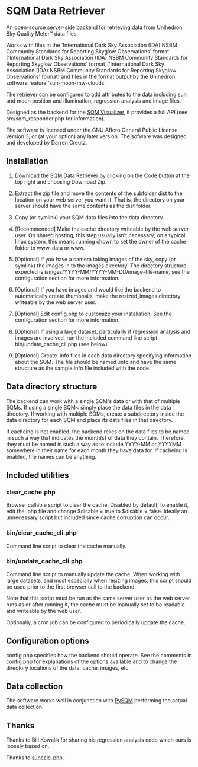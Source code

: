 # SQM Data Retriever

An open-source server-side backend for retrieving data from Unihedron Sky Quality Meter:tm: data files.

Works with files in the 'International Dark Sky Association (IDA) NSBM Community Standards for Reporting Skyglow Observations' format ['International Dark Sky Association (IDA) NSBM Community Standards for Reporting Skyglow Observations' format]('International Dark Sky Association (IDA) NSBM Community Standards for Reporting Skyglow Observations' format) and files in the format output by the Unihedron software feature 'sun-moon-mw-clouds'.

The retriever can be configured to add attributes to the data including sun and moon position and illumination, regression analysis and image files.

Designed as the backend for the [SQM Visualizer](https://...), it provides a full API (see src/sqm_responder.php for information).

The software is licensed under the GNU Affero General Public License version 3, or (at your option) any later version.  The sofware was designed and developed by Darren Creutz.

## Installation

1. Download the SQM Data Retriever by clicking on the Code button at the top right and choosing Download Zip.

2. Extract the zip file and move the contents of the subfolder dist to the location on your web server you want it.  That is, the directory on your server should have the same contents as the dist folder.

3. Copy (or symlink) your SQM data files into the data directory.

4. [Recommended] Make the cache directory writeable by the web server user.  On shared hosting, this step usually isn't necessary; on a typical linux system, this means running chown to set the owner of the cache folder to www-data or www.

5. [Optional] If you have a camera taking images of the sky, copy (or symlink) the images in to the images directory.  The directory structure expected is iamges/YYYY-MM/YYYY-MM-DD/image-file-name, see the configuration section for more information.

6. [Optional] If you have images and would like the backend to automatically create thumbnails, make the resized_images directory writeable by the web server user.

7. [Optional] Edit config.php to customize your installation.  See the configuration section for more information.

8. [Optional] If using a large dataset, particularly if regression analysis and images are involved, run the included command line script bin/update_cache_cli.php (see below).

9. [Optional] Create .info files in each data directory specifying information about the SQM.  The file should be named .info and have the same structure as the sample.info file included with the code.

## Data directory structure

The backend can work with a single SQM's data or with that of multiple SQMs.  If using a single SQM< simply place the data files in the data directory.  If working with multiple SQMs, create a subdirectory inside the data directory for each SQM and place its data files in that directory.

If cacheing is not enabled, the backend relies on the data files to be named in such a way that indicates the month(s) of data they contain.  Therefore, they must be named in such a way as to include YYYY-MM or YYYYMM somewhere in their name for each month they have data for.  If cacheing is enabled, the names can be anything.

## Included utilities

### clear_cache.php

Browser callable script to clear the cache.  Disabled by default, to enable it, edit the .php file and change $disable = true to $disable = false.  Ideally an unnecessary script but included since cache corruption can occur.

### bin/clear_cache_cli.php

Command line script to clear the cache manually.

### bin/update_cache_cli.php

Command line script to manually update the cache.  When working with large datasets, and most especially when resizing images, this script should be used prior to the first browser call to the backend.

Note that this script must be run as the same server user as the web server runs as or after running it, the cache must be manually set to be readable and writeable by the web user.

Optionally, a cron job can be configured to periodically update the cache.

## Configuration options

config.php specifies how the backend should operate.  See the comments in config.php for explanations of the options available and to change the directory locations of the data, cache, images, etc.

## Data collection

The software works well in conjunction with [PySQM](https://github.com/mireianievas/PySQM) performing the actual data collection.

## Thanks

Thanks to Bill Kowalik for sharing his regression analysis code which ours is loosely based on.

Thanks to [suncalc-php](https://github.com/gregseth/suncalc-php).